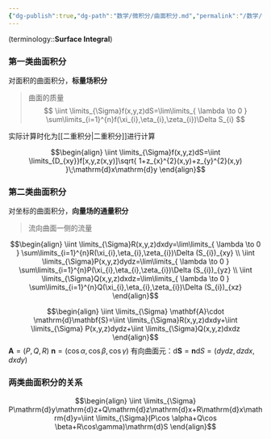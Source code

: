 ```yaml
---
{"dg-publish":true,"dg-path":"数学/微积分/曲面积分.md","permalink":"/数学/微积分/曲面积分/","dgPassFrontmatter":true,"noteIcon":"","created":"2024-05-21T15:20:28.356+08:00","updated":"2024-10-05T20:43:32.819+08:00"}
---
```


(terminology::**Surface Integral**)

### 第一类曲面积分
对面积的曲面积分，**标量场积分**
>曲面的质量
$$
\iint \limits_{\Sigma}f(x,y,z)dS=\lim\limits_{ \lambda \to 0 } \sum\limits_{i=1}^{n}f(\xi_{i},\eta_{i},\zeta_{i})\Delta S_{i}
$$

实际计算时化为[[二重积分\|二重积分]]进行计算

$$\begin{align}
\iint \limits_{\Sigma}f(x,y,z)dS=\iint \limits_{D_{xy}}f[x,y,z(x,y)]\sqrt{ 1+z_{x}^{2}(x,y)+z_{y}^{2}(x,y) }\;\mathrm{d}x\mathrm{d}y
\end{align}$$




### 第二类曲面积分
对坐标的曲面积分，**向量场的通量积分**
>流向曲面一侧的流量

$$\begin{align}
 \iint \limits_{\Sigma}R(x,y,z)dxdy=\lim\limits_{ \lambda \to 0 } \sum\limits_{i=1}^{n}R(\xi_{i},\eta_{i},\zeta_{i})\Delta (S_{i})_{xy} \\
 \iint \limits_{\Sigma}P(x,y,z)dydz=\lim\limits_{ \lambda \to 0 } \sum\limits_{i=1}^{n}P(\xi_{i},\eta_{i},\zeta_{i})\Delta (S_{i})_{yz} \\
 \iint \limits_{\Sigma}Q(x,y,z)dxdz=\lim\limits_{ \lambda \to 0 } \sum\limits_{i=1}^{n}Q(\xi_{i},\eta_{i},\zeta_{i})\Delta (S_{i})_{xz}
\end{align}$$

$$\begin{align}
\iint \limits_{\Sigma} \mathbf{A}\cdot \mathrm{d}\mathbf{S}=\iint \limits_{\Sigma}R(x,y,z)dxdy+\iint \limits_{\Sigma} P(x,y,z)dydz+\iint \limits_{\Sigma}Q(x,y,z)dxdz
\end{align}$$
$\mathbf{A}=(P,Q,R)$
$\mathbf{n}=(\cos \alpha,\cos \beta,\cos\gamma)$
有向曲面元：$\mathrm{d}\mathbf{S}=\mathbf{n}\mathrm{d}S=(dydz,dzdx,dxdy)$
   

### 两类曲面积分的关系
$$\begin{align}
\iint \limits_{\Sigma} P\mathrm{d}y\mathrm{d}z+Q\mathrm{d}z\mathrm{d}x+R\mathrm{d}x\mathrm{d}y=\iint \limits_{\Sigma}(P\cos \alpha+Q\cos \beta+R\cos\gamma)\mathrm{d}S
\end{align}$$






